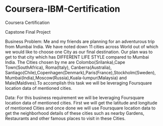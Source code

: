 # Coursera-IBM-Certification
Coursera Certification

Capstone Final Project

Business Problem: Me and my friends are planning for an adventurous trip from Mumbai India. We have noted down 11 cities across World out of which we would like to choose one City as our final destination. Our plan was to get to that city which has DIFFERENT LIFE STYLE compared to Mumbai India. The Cities chosen by me are Colombo(Srilanka),Cape Town(SouthAfrica), Roma(Italy), Canberra(Australia), Santiago(Chile),Copenhagen(Denmark),Paris(France),Stockholm(Sweden),Mumbai(India),Moscow(Russia),Kuala-lumpur(Malaysia) and Male(Maldives).To accomplish this task we will be leveraging Foursquare location data of mentioned cities.


Data: For this business requirement we will be leveraging Foursquare location data of mentioned cities. First we will get the latitude and longitude of mentioned Cities and once done we will use Foursquare location data to get the neighborhood details of these cities such as nearby Gardens, Restaurants and other famous places to visit in these Cities.
